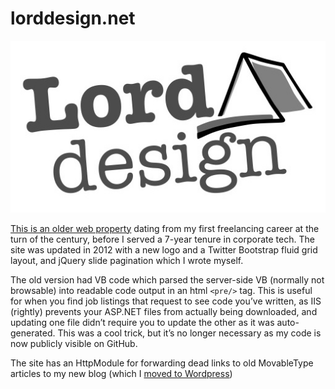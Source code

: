 lorddesign.net
==============

![Image](https://github.com/lorddev/lorddesign.net/raw/master/LordDesign.Web/img/lord-design12y.jpg)

[This is an older web property](http://www.lorddesign.net/) dating from my first freelancing career at the turn of the century, before I served a 7-year tenure in corporate tech. The site was updated in 2012 with a new logo and a Twitter Bootstrap fluid grid layout, and jQuery slide pagination which I wrote myself.

The old version had VB code which parsed the server-side VB (normally not browsable) into readable code output in an html `<pre/>` tag. This is useful for when you find job listings that request to see code you’ve written, as IIS (rightly) prevents your ASP.NET files from actually being downloaded, and updating one file didn’t require you to update the other as it was auto-generated. This was a cool trick, but it’s no longer necessary as my code is now publicly visible on GitHub.

The site has an HttpModule for forwarding dead links to old MovableType articles to my new blog (which I [moved to Wordpress](http://mustfollow.wordpress.com))